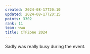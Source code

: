 ```yaml
---
created: 2024-08-17T20:10
updated: 2024-08-17T20:15
points: 3302
rank: 11
team: wwu
title: CTFZone 2024
---
```


Sadly was really busy during the event.
